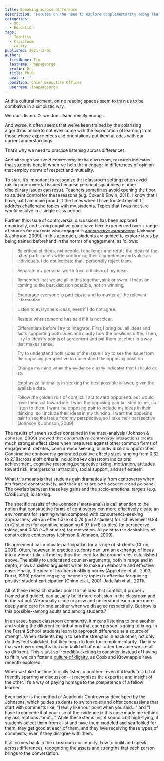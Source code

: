 ```yaml
---
title: Speaking across difference
description: 'Focuses on the need to explore complementarity among learners. Handling controversy well can actually lead to a greater sense of belonging and cohesiveness than avoiding conflict altogether.'
categories:
  - SEL
  - Education
tags:
  - Identity
  - Classroom
  - Equity
published: 2021-12-01
author:
  firstName: Tim
  lastName: Pappageorge
  prefix: Dr.
  title: Ph.D.
  avatar: ''
  position: Chief Executive Officer
  username: tpappageorge
---
```


At this cultural moment, online reading spaces seem to train us to be combative in a simplistic way.

We don’t listen. Or we don’t listen deeply enough.

And worse, it often seems that we’ve been trained by the polarizing algorithms online to not even come with the expectation of learning from those whose experiences and orientations put them at odds with our current understandings..

That’s why we need to practice listening across differences.

And although we avoid controversy in the classroom, research indicates that students benefit when we help them engage in differences of opinion that employ norms of respect and mutuality.

To start, it’s important to recognize that classroom settings often avoid raising controversial issues because personal squabbles or other disciplinary issues can result. Teachers sometimes avoid opening the floor to student control for these reasons (e.g. Coker & Erwin, 2011). I know that I have, but I am more proud of the times when I have trusted myself to address challenging topics with my students. Topics that I was not sure would resolve in a single class period.

Further, this issue of controversial discussions has been explored empirically, and strong cognitive gains have been experienced over a range of studies for students who engaged in _[constructive controversy](https://www.google.com/books/edition/Constructive_Controversy/daymCQAAQBAJ?hl=en&gbpv=0)_ (Johnson & Johnson, 2009). In this approach, students are guided to explore ideas by being trained beforehand in the norms of engagement, as follows:

> Be critical of ideas, not people. I challenge and refute the ideas of the other participants while confirming their competence and value as individuals. I do not indicate that I personally reject them.

> Separate my personal worth from criticism of my ideas.

> Remember that we are all in this together, sink or swim. I focus on coming to the best decision possible, not on winning.

> Encourage everyone to participate and to master all the relevant information.

> Listen to everyone's ideas, even if I do not agree.

> Restate what someone has said if it is not clear.

> Differentiate before I try to integrate. First, I bring out all ideas and facts supporting both sides and clarify how the positions differ. Then, I try to identify points of agreement and put them together in a way that makes sense.

> Try to understand both sides of the issue. I try to see the issue from the opposing perspective to understand the opposing position.

> Change my mind when the evidence clearly indicates that I should do so.

> Emphasize rationality in seeking the best possible answer, given the available data.

> Follow the golden rule of conflict: I act toward opponents as I would have them act toward me. I want the opposing pair to listen to me, so I listen to them. I want the opposing pair to include my ideas in their thinking, so I include their ideas in my thinking. I want the opposing pair to see the issue from my perspective, so I take their perspective (Johnson & Johnson, 2009).

The results of seven studies contained in the meta-analysis (Johnson & Johnson, 2009) showed that _constructive controversy_ interactions create much stronger effect sizes when measured against other common forms of engagement: debates, concurrence seeking, or individualistic approaches. Constructive controversy generated positive effects sizes ranging from 0.32 to 2.18across eight criteria, including key classroom indicators: achievement, cognitive reasoning,perspective taking, motivation, attitudes toward risk, interpersonal attraction, social support, and self esteem.

What this means is that students gain dramatically from controversy when it's framed constructively, and their gains are both academic and personal. The overlap between these key gains and the socio-emotional targets (e.g. CASEL.org), is striking.

The specific results of the Johnsons’ meta-analysis call attention to the notion that constructive forms of controversy can more effectively create an environment for learning when compared with concurrence-seeking approaches, with an effect size of 0.70 (n=12 studies) for achievement 0.84 (n=2 studies) for cognitive reasoning 0.97 (n=8 studies) for perspective-taking, and 0.68 (n=8 studies) for motivation. All point to the desirability of constructive controversy (Johnson & Johnson, 2009).

Disagreement can motivate participation for a range of students (Chinn, 2001). Often, however, in practice students can turn an exchange of ideas into a winner-take-all melee; thus the need for the ground rules established above. The ability to understand counter-arguments, both in range and in depth, allows a skilled argument writer to make an elaborate and effective case. Finally, the idea of teachers instilling norms (Applebee et al., 2003; Durst, 1999) prior to engaging incendiary topics is effective for guiding positive student participation (Chinn et al., 2001; Jadallah et al., 2011).

All of these research studies point to the idea that conflict, if properly framed and guided, can actually build more cohesion in the classroom and in the school. We actually come to know and understand each other more deeply and care for one another when we disagree respectfully. But how is this possible--among adults and among students?

In an asset-based classroom community, it means listening to one another and valuing the different contributions that each person is going to bring. In the Ferant School, students learn to approach difference as a source of strength. When students begin to see the strengths in each other, not only do they feel validated, but they begin to look for complementarity. The idea that we have strengths that can build off of each other because we are all so different. This is just so incredibly exciting to consider. Instead of having to fit in, we can foster a [culture of dignity](https://www.thecorecollaborative.com/post/belonging-through-dignity-provides-healing-equity-language), as Cobb and Krownapple have recently explored.

When we take the time to really listen to another--even if it leads to a bit of friendly sparring or discussion--it recognizes the expertise and insight of the other. It’s a way of paying homage to the competence of a fellow learner.

Even better is the method of Academic Controversy developed by the Johnsons, which guides students to switch roles and offer concessions that start with comments like, "I really like your point when you said…" and "I have to concede that your use of the evidence in this case made me rethink my assumptions about…" While these stems might sound a bit high-flying, if students select them from a list and have them modeled and scaffolded for them, they get good at each of them, and they love receiving these types of comments, even if they disagree with them.

It all comes back to the classroom community, how to build and speak across differences, recognizing the assets and strengths that each person brings to the conversation.
